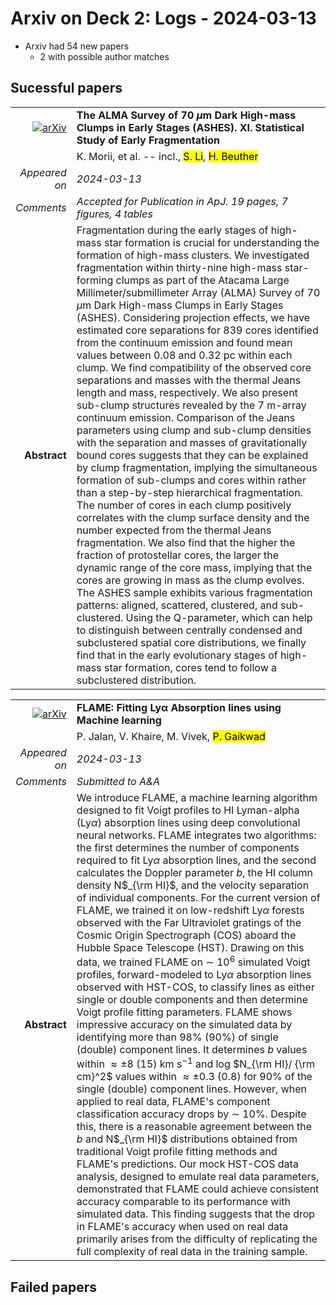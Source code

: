 # Arxiv on Deck 2: Logs - 2024-03-13

* Arxiv had 54 new papers
    * 2 with possible author matches

## Sucessful papers


|||
|---:|:---|
| [![arXiv](https://img.shields.io/badge/arXiv-arXiv:2403.07058-b31b1b.svg)](https://arxiv.org/abs/arXiv:2403.07058) | **The ALMA Survey of 70 $μ$m Dark High-mass Clumps in Early Stages  (ASHES). XI. Statistical Study of Early Fragmentation**  |
|| K. Morii, et al. -- incl., <mark>S. Li</mark>, <mark>H. Beuther</mark> |
|*Appeared on*| *2024-03-13*|
|*Comments*| *Accepted for Publication in ApJ. 19 pages, 7 figures, 4 tables*|
|**Abstract**| Fragmentation during the early stages of high-mass star formation is crucial for understanding the formation of high-mass clusters. We investigated fragmentation within thirty-nine high-mass star-forming clumps as part of the Atacama Large Millimeter/submillimeter Array (ALMA) Survey of 70 $\mu$m Dark High-mass Clumps in Early Stages (ASHES). Considering projection effects, we have estimated core separations for 839 cores identified from the continuum emission and found mean values between 0.08 and 0.32 pc within each clump. We find compatibility of the observed core separations and masses with the thermal Jeans length and mass, respectively. We also present sub-clump structures revealed by the 7 m-array continuum emission. Comparison of the Jeans parameters using clump and sub-clump densities with the separation and masses of gravitationally bound cores suggests that they can be explained by clump fragmentation, implying the simultaneous formation of sub-clumps and cores within rather than a step-by-step hierarchical fragmentation. The number of cores in each clump positively correlates with the clump surface density and the number expected from the thermal Jeans fragmentation. We also find that the higher the fraction of protostellar cores, the larger the dynamic range of the core mass, implying that the cores are growing in mass as the clump evolves. The ASHES sample exhibits various fragmentation patterns: aligned, scattered, clustered, and sub-clustered. Using the Q-parameter, which can help to distinguish between centrally condensed and subclustered spatial core distributions, we finally find that in the early evolutionary stages of high-mass star formation, cores tend to follow a subclustered distribution. |


|||
|---:|:---|
| [![arXiv](https://img.shields.io/badge/arXiv-arXiv:2403.07498-b31b1b.svg)](https://arxiv.org/abs/arXiv:2403.07498) | **FLAME: Fitting Lyα Absorption lines using Machine learning**  |
|| P. Jalan, V. Khaire, M. Vivek, <mark>P. Gaikwad</mark> |
|*Appeared on*| *2024-03-13*|
|*Comments*| *Submitted to A&A*|
|**Abstract**| We introduce FLAME, a machine learning algorithm designed to fit Voigt profiles to HI Lyman-alpha (Ly$\alpha$) absorption lines using deep convolutional neural networks. FLAME integrates two algorithms: the first determines the number of components required to fit Ly$\alpha$ absorption lines, and the second calculates the Doppler parameter $b$, the HI column density N$_{\rm HI}$, and the velocity separation of individual components. For the current version of FLAME, we trained it on low-redshift Ly$\alpha$ forests observed with the Far Ultraviolet gratings of the Cosmic Origin Spectrograph (COS) aboard the Hubble Space Telescope (HST). Drawing on this data, we trained FLAME on $\sim$ $10^6$ simulated Voigt profiles, forward-modeled to Ly$\alpha$ absorption lines observed with HST-COS, to classify lines as either single or double components and then determine Voigt profile fitting parameters. FLAME shows impressive accuracy on the simulated data by identifying more than 98% (90%) of single (double) component lines. It determines $b$ values within $\approx \pm{8}~(15)$ km s$^{-1}$ and log $N_{\rm HI}/ {\rm cm}^2$ values within $\approx \pm 0.3~(0.8)$ for 90% of the single (double) component lines. However, when applied to real data, FLAME's component classification accuracy drops by $\sim$ 10%. Despite this, there is a reasonable agreement between the $b$ and N$_{\rm HI}$ distributions obtained from traditional Voigt profile fitting methods and FLAME's predictions. Our mock HST-COS data analysis, designed to emulate real data parameters, demonstrated that FLAME could achieve consistent accuracy comparable to its performance with simulated data. This finding suggests that the drop in FLAME's accuracy when used on real data primarily arises from the difficulty of replicating the full complexity of real data in the training sample. |

## Failed papers

